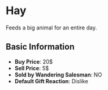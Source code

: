 # Hay

Feeds a big animal for an entire day.

## Basic Information

- **Buy Price**: 20$
- **Sell Price**: 5$
- **Sold by Wandering Salesman**: NO
- **Default Gift Reaction**: Dislike
